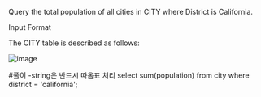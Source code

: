 Query the total population of all cities in CITY where District is California.

Input Format

The CITY table is described as follows:

![image](https://user-images.githubusercontent.com/38153316/158549312-eba52a70-aee1-4df3-ae03-79ed3bda3d49.png)

#풀이
-string은 반드시 따옴표 처리
select sum(population) from city where district = 'california';
